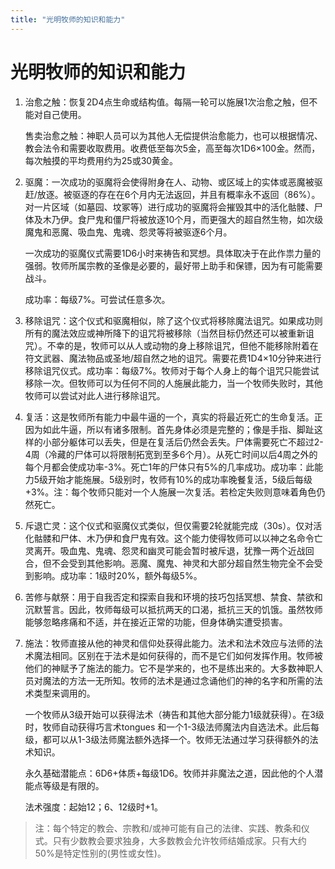 ```yaml
---
title: "光明牧师的知识和能力"
---
```

# 光明牧师的知识和能力

1.  治愈之触：恢复2D4点生命或结构值。每隔一轮可以施展1次治愈之触，但不能对自己使用。

    售卖治愈之触：神职人员可以为其他人无偿提供治愈能力，也可以根据情况、教会法令和需要收取费用。收费低至每次5金，高至每次1D6×100金。然而，每次触摸的平均费用约为25或30黄金。

2. 驱魔：一次成功的驱魔将会使得附身在人、动物、或区域上的实体或恶魔被驱赶/放逐。被驱逐的存在在6个月内无法返回，并且有概率永不返回（86%）。对一片区域（如墓园、坟冢等）进行成功的驱魔将会摧毁其中的活化骷髅、尸体及木乃伊。食尸鬼和僵尸将被放逐10个月，而更强大的超自然生物，如次级魔鬼和恶魔、吸血鬼、鬼魂、怨灵等将被驱逐6个月。

    一次成功的驱魔仪式需要1D6小时来祷告和冥想。具体取决于在此作祟力量的强弱。牧师所属宗教的圣像是必要的，最好带上助手和保镖，因为有可能需要战斗。

    成功率：每级7%。可尝试任意多次。

3. 移除诅咒：这个仪式和驱魔相似，除了这个仪式将移除魔法诅咒。如果成功则所有的魔法效应或神所降下的诅咒将被移除（当然目标仍然还可以被重新诅咒）。不幸的是，牧师可以从人或动物的身上移除诅咒，但他不能移除附着在符文武器、魔法物品或圣地/超自然之地的诅咒。需要花费1D4×10分钟来进行移除诅咒仪式。成功率：每级7%。牧师对于每个人身上的每个诅咒只能尝试移除一次。但牧师可以为任何不同的人施展此能力，当一个牧师失败时，其他牧师可以尝试对此人进行移除诅咒。

4. 复活：这是牧师所有能力中最牛逼的一个，真实的将最近死亡的生命复活。正因为如此牛逼，所以有诸多限制。首先身体必须是完整的；像是手指、脚趾这样的小部分躯体可以丢失，但是在复活后仍然会丢失。尸体需要死亡不超过2-4周（冷藏的尸体可以将限制拓宽到至多6个月）。从死亡时间以后4周之外的每个月都会使成功率-3%。死亡1年的尸体只有5%的几率成功。成功率：此能力5级开始才能施展。5级别时，牧师有10%的成功率晚餐复活，5级后每级+3%。注：每个牧师只能对一个人施展一次复活。若检定失败则意味着角色仍然死亡。

5. 斥退亡灵：这个仪式和驱魔仪式类似，但仅需要2轮就能完成（30s）。仅对活化骷髅和尸体、木乃伊和食尸鬼有效。这个能力使得牧师可以以神之名命令亡灵离开。吸血鬼、鬼魂、怨灵和幽灵可能会暂时被斥退，犹豫一两个近战回合，但不会受到其他影响。恶魔、魔鬼、神灵和大部分超自然生物完全不会受到影响。成功率：1级时20%，额外每级5%。

6. 苦修与献祭：用于自我否定和探索自我和环境的技巧包括冥想、禁食、禁欲和沉默誓言。因此，牧师每级可以抵抗两天的口渴，抵抗三天的饥饿。虽然牧师能够忽略疼痛和不适，并在接近正常的功能，但身体确实遭受损害。

7. 施法：牧师直接从他的神灵和信仰处获得此能力。法术和法术效应与法师的法术魔法相同。区别在于法术是如何获得的，而不是它们如何发挥作用。牧师被他们的神赋予了施法的能力。它不是学来的，也不是练出来的。大多数神职人员对魔法的方法一无所知。牧师的法术是通过念诵他们的神的名字和所需的法术类型来调用的。

    一个牧师从3级开始可以获得法术（祷告和其他大部分能力1级就获得）。在3级时，牧师自动获得巧言术tongues 和一个1-3级法师魔法内自选法术。此后每级，都可以从1-3级法师魔法额外选择一个。牧师无法通过学习获得额外的法术知识。

    永久基础潜能点：6D6+体质+每级1D6。牧师并非魔法之道，因此他的个人潜能点等级是有限的。

    法术强度：起始12；6、12级时+1。

> 注：每个特定的教会、宗教和/或神可能有自己的法律、实践、教条和仪式。只有少数教会要求独身，大多数教会允许牧师结婚成家。只有大约50%是特定性别的(男性或女性)。
